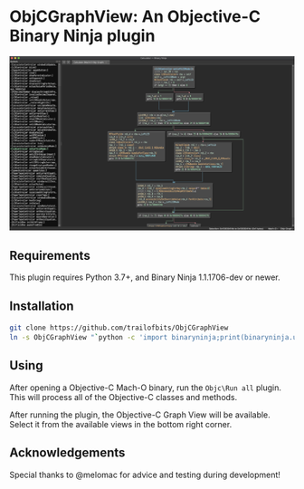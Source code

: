 # ObjCGraphView: An Objective-C Binary Ninja plugin

![example image](demo/calculator.png)

## Requirements
This plugin requires Python 3.7+, and Binary Ninja 1.1.1706-dev or newer.

## Installation
```sh
git clone https://github.com/trailofbits/ObjCGraphView
ln -s ObjCGraphView "`python -c 'import binaryninja;print(binaryninja.user_plugin_path())'`"
```

## Using
After opening a Objective-C Mach-O binary, run the `Objc\Run all` plugin. This will process all of the Objective-C classes and methods.

After running the plugin, the Objective-C Graph View will be available. Select it from the available views in the bottom right corner.

## Acknowledgements
Special thanks to @melomac for advice and testing during development!
